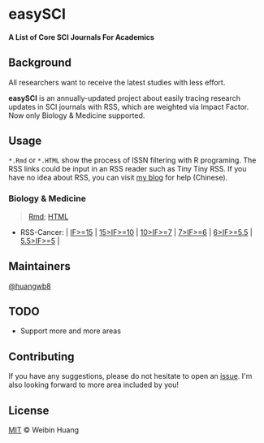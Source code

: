 # easySCI

#### A List of Core SCI Journals  For Academics

## Background

All researchers want to receive the latest studies with less effort. 

**easySCI** is an annually-updated project about easily tracing research updates in SCI journals with RSS, which are weighted via Impact Factor. Now only Biology & Medicine supported.

## Usage

`*.Rmd` or `*.HTML` show the process of ISSN filtering with R programing. The RSS links could be input in an RSS reader such as Tiny Tiny RSS. If you have no idea about RSS, you can visit [my blog](https://blognas.hwb0307.com/map) for help (Chinese).

### Biology & Medicine

> <a href="https://raw.githubusercontent.com/huangwb8/easySCI/main/BioMed.Rmd" data-wpel-link="external" target="_blank" rel="nofollow external noopener noreferrer" title=" and Rmd">Rmd</a>; <a href="http://htmlpreview.github.io/?https://github.com/huangwb8/easySCI/blob/main/BioMed.html" data-wpel-link="external" target="_blank" rel="nofollow external noopener noreferrer" title=" and HTML">HTML</a>

+ RSS-Cancer: | <a href="https://pubmed.ncbi.nlm.nih.gov/rss/search/1PqbW6kGMDPf-yLHJMRvJKCULZQRJtMnk9CTYdZriokv096kHR/?limit=20&utm_campaign=pubmed-2&fc=20220829074127" data-wpel-link="external" target="_blank" rel="nofollow external noopener noreferrer" title="IF>=15">IF>=15</a> | <a href="https://pubmed.ncbi.nlm.nih.gov/rss/search/1j5cNbPuzU_61Tz-Qg1vnc_ZtX59BAoJsN_UB-eeozxW3wYsOZ/?limit=20&utm_campaign=pubmed-2&fc=20220829075717" data-wpel-link="external" target="_blank" rel="nofollow external noopener noreferrer" title="IF>=10">15>IF>=10</a> | [10>IF>=7](https://pubmed.ncbi.nlm.nih.gov/rss/search/1x1PPzbhojragl3O9VVpHGH2UtvKpI_JBCu-xgcWkI8ENbFsC0/?limit=20&utm_campaign=pubmed-2&fc=20220829075916) | [7>IF>=6](https://pubmed.ncbi.nlm.nih.gov/rss/search/1dSaW42H3lPR7KerD5oMt51ye6YU9HMXeJEaavnqqIdqZEJsMS/?limit=20&utm_campaign=pubmed-2&fc=20220829094956) | [6>IF>=5.5](https://pubmed.ncbi.nlm.nih.gov/rss/search/1pEhTjOZGNUCUlZMTljgEfx-VSRdyWmBVyPPOqvW1a2ElsykQZ/?limit=20&utm_campaign=pubmed-2&fc=20220829080345) | [5.5>IF>=5](https://pubmed.ncbi.nlm.nih.gov/rss/search/1zYrsILa0sOmmYxKvXOe_Nct0EGG0PHz2KQr2ch3bN_1vbGMLm/?limit=20&utm_campaign=pubmed-2&fc=20220829080606) |

## Maintainers

[@huangwb8](https://github.com/huangwb8)

## TODO

+ Support more and more areas

## Contributing

If you have any suggestions, please do not hesitate to open an [issue](https://github.com/huangwb8/easySCI/issues). I'm also looking forward to more area included by you!

## License

[MIT](https://github.com/huangwb8/easySCI/blob/main/LICENSE) © Weibin Huang
